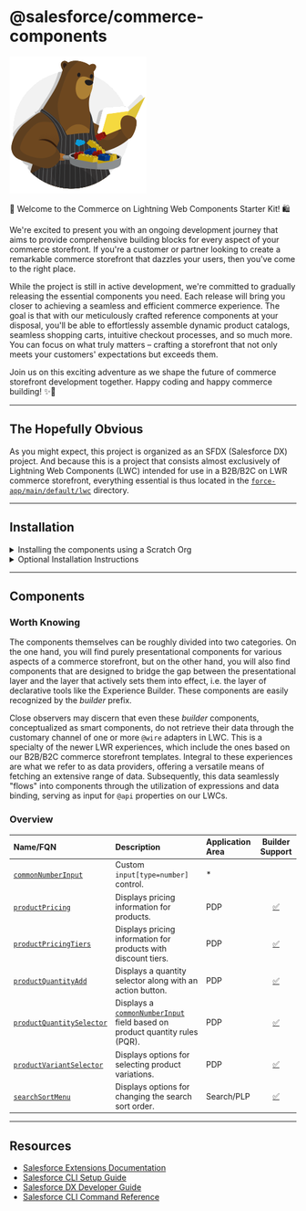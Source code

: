 # @salesforce/commerce-components

![recipes-logo](recipes-logo.png)

🌟 Welcome to the Commerce on Lightning Web Components Starter Kit! 🛍️

We're excited to present you with an ongoing development journey that aims to provide comprehensive building blocks for every aspect of your commerce storefront. If you're a customer or partner looking to create a remarkable commerce storefront that dazzles your users, then you've come to the right place.

While the project is still in active development, we're committed to gradually releasing the essential components you need. Each release will bring you closer to achieving a seamless and efficient commerce experience. The goal is that with our meticulously crafted reference components at your disposal, you'll be able to effortlessly assemble dynamic product catalogs, seamless shopping carts, intuitive checkout processes, and so much more. You can focus on what truly matters – crafting a storefront that not only meets your customers' expectations but exceeds them.

Join us on this exciting adventure as we shape the future of commerce storefront development together. Happy coding and happy commerce building! ✨🚀

---

## The Hopefully Obvious

As you might expect, this project is organized as an SFDX (Salesforce DX) project. And because this is a project that consists almost exclusively of Lightning Web Components (LWC) intended for use in a B2B/B2C on LWR commerce storefront, everything essential is thus located in the [`force-app/main/default/lwc`](force-app/main/default/lwc) directory.

---

## Installation

<details>
<summary>Installing the components using a Scratch Org</summary>

1.  Set up your environment. Follow the steps in the [Quick Start: Lightning Web Components](https://trailhead.salesforce.com/content/learn/projects/quick-start-lightning-web-components/) Trailhead project. The steps include:

    -   Enable Dev Hub in your Org
    -   Install Salesforce CLI
    -   Install Visual Studio Code
    -   Install the Visual Studio Code Salesforce extensions, including the Lightning Web Components extension

2.  If you haven't already done so, authorize your hub org and provide it with an alias (**myhuborg** in the command below):

    ```shell
    sf org login web -d -a myhuborg
    ```

3.  Clone the repositoty `forcedotcom/commerce-on-lightning-components`:

    ```shell
    git clone https://github.com/forcedotcom/commerce-on-lightning-components.git
    cd commerce-on-lightning-components
    ```

4.  Create a scratch org and provide it with an alias (**commerce-components** in the command below):

    ```shell
    sf org create scratch -f config/project-scratch-def.json -a commerce-components
    ```

5.  Push the app to your scratch org:

    ```shell
    sf project deploy start
    ```

6.  Open the scratch org:

    ```shell
    sf org open
    ```

    </details>

<details>
<summary>Optional Installation Instructions</summary>

This repository contains several files that are relevant if you want to integrate modern web development tooling to your Salesforce development processes, or to your continuous integration/continuous deployment processes.

### Code Formatting

[Prettier](https://prettier.io/) is a code formatter used to ensure consistent formatting across your code base. To use Prettier with Visual Studio Code, install [this extension](https://marketplace.visualstudio.com/items?itemName=esbenp.prettier-vscode) from the Visual Studio Code Marketplace. The [.prettierignore](.prettierignore) and [.prettierrc](.prettierrc) files are provided as part of this repository to control the behavior of the Prettier formatter.

### Code Linting

[ESLint](https://eslint.org/) is a popular JavaScript linting tool used to identify stylistic errors and erroneous constructs. To use ESLint with Visual Studio Code, install [this extension](https://marketplace.visualstudio.com/items?itemName=salesforce.salesforcedx-vscode-lwc) from the Visual Studio Code Marketplace. The [.eslintrc.cjs](force-app/main/default/lwc/.eslintrc.cjs) file is provided as part of this repository to control the behavior of the linting process in the context of Lightning Web Components development.

### Pre-Commit Hook

This repository also comes with a [package.json](package.json) file that makes it easy to set up a pre-commit hook that enforces code formatting and linting by running Prettier and ESLint every time you `git commit` changes.

To set up the formatting and linting pre-commit hook:

1. Install [Node.js](https://nodejs.org) if you haven't already done so
2. Run `npm install` in your project's root folder to install the ESLint and Prettier modules (Note: Mac users should verify that Xcode command line tools are installed before running this command.)

Prettier and ESLint will now run automatically every time you commit changes. The commit will fail if linting errors are detected. You can also run the formatting and linting from the command line using the following commands (check out [package.json](package.json) for the full list):

```shell
npm run lint
npm run format
```

</details>

---

## Components

### Worth Knowing

The components themselves can be roughly divided into two categories. On the one hand, you will find purely presentational components for various aspects of a commerce storefront, but on the other hand, you will also find components that are designed to bridge the gap between the presentational layer and the layer that actively sets them into effect, i.e. the layer of declarative tools like the Experience Builder. These components are easily recognized by the _builder_ prefix.

Close observers may discern that even these _builder_ components, conceptualized as smart components, do not retrieve their data through the customary channel of one or more `@wire` adapters in LWC. This is a specialty of the newer LWR experiences, which include the ones based on our B2B/B2C commerce storefront templates. Integral to these experiences are what we refer to as data providers, offering a versatile means of fetching an extensive range of data. Subsequently, this data seamlessly "flows" into components through the utilization of expressions and data binding, serving as input for `@api` properties on our LWCs.

### Overview

<!-- prettier-ignore -->
| Name/FQN                                                                        | Description                                                                                                                 | Application Area |                                 Builder Support                                 |
|:--------------------------------------------------------------------------------|:----------------------------------------------------------------------------------------------------------------------------|:-----------------|:-------------------------------------------------------------------------------:|
| [`commonNumberInput`](force-app/main/default/lwc/commonNumberInput)             | Custom `input[type=number]` control.                                                                                        | *                |                                                                                 |
| [`productPricing`](force-app/main/default/lwc/productPricing)                   | Displays pricing information for products.                                                                                  | PDP              |     [:white_check_mark:](force-app/main/default/lwc/builderProductPricing)      |
| [`productPricingTiers`](force-app/main/default/lwc/productPricingTiers)         | Displays pricing information for products with discount tiers.                                                              | PDP              |   [:white_check_mark:](force-app/main/default/lwc/builderProductPricingTiers)   |
| [`productQuantityAdd`](force-app/main/default/lwc/productQuantityAdd)           | Displays a quantity selector along with an action button.                                                                   | PDP              |   [:white_check_mark:](force-app/main/default/lwc/builderProductQuantityAdd)    |
| [`productQuantitySelector`](force-app/main/default/lwc/productQuantitySelector) | Displays a [`commonNumberInput`](force-app/main/default/lwc/commonNumberInput) field based on product quantity rules (PQR). | PDP              | [:white_check_mark:](force-app/main/default/lwc/builderProductQuantitySelector) |
| [`productVariantSelector`](force-app/main/default/lwc/productVariantSelector)   | Displays options for selecting product variations.                                                                          | PDP              | [:white_check_mark:](force-app/main/default/lwc/builderProductVariantSelector)  |
| [`searchSortMenu`](force-app/main/default/lwc/searchSortMenu)                   | Displays options for changing the search sort order.                                                                        | Search/PLP       |     [:white_check_mark:](force-app/main/default/lwc/builderSearchSortMenu)      |

---

## Resources

-   [Salesforce Extensions Documentation](https://developer.salesforce.com/tools/vscode/)
-   [Salesforce CLI Setup Guide](https://developer.salesforce.com/docs/atlas.en-us.sfdx_setup.meta/sfdx_setup/sfdx_setup_intro.htm)
-   [Salesforce DX Developer Guide](https://developer.salesforce.com/docs/atlas.en-us.sfdx_dev.meta/sfdx_dev/sfdx_dev_intro.htm)
-   [Salesforce CLI Command Reference](https://developer.salesforce.com/docs/atlas.en-us.sfdx_cli_reference.meta/sfdx_cli_reference/cli_reference.htm)
